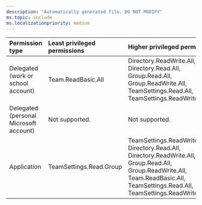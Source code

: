 ```yaml
---
description: "Automatically generated file. DO NOT MODIFY"
ms.topic: include
ms.localizationpriority: medium
---
```


|Permission type|Least privileged permissions|Higher privileged permissions|
|:---|:---|:---|
|Delegated (work or school account)|Team.ReadBasic.All|Directory.ReadWrite.All, Directory.Read.All, Group.Read.All, Group.ReadWrite.All, TeamSettings.Read.All, TeamSettings.ReadWrite.All|
|Delegated (personal Microsoft account)|Not supported.|Not supported.|
|Application|TeamSettings.Read.Group|TeamSettings.ReadWrite.Group, Directory.Read.All, Directory.ReadWrite.All, Group.Read.All, Group.ReadWrite.All, Team.ReadBasic.All, TeamSettings.Read.All, TeamSettings.ReadWrite.All|

